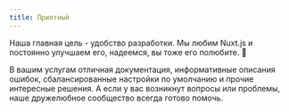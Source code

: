 ```yaml
---
title: Приятный
---
```

Наша главная цель - удобство разработки. Мы любим Nuxt.js и постоянно улучшаем его, надеемся, вы тоже его полюбите. 💚

В вашим услугам отличная документация, информативные описания ошибок, сбалансированные настройки по умолчанию и прочие интересные решения. А если у вас возникнут вопросы или проблемы, наше дружелюбное сообщество всегда готово помочь.
